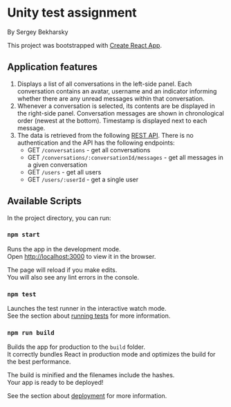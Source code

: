 # Unity test assignment

By Sergey Bekharsky

This project was bootstrapped with [Create React App](https://github.com/facebook/create-react-app).

## Application features

1. Displays a list of all conversations in the left-side panel. Each conversation contains an avatar, username and an indicator informing whether there are any unread messages within that conversation.
2. Whenever a conversation is selected, its contents are be displayed in the right-side panel. Conversation messages are shown in chronological order (newest at the bottom). Timestamp is displayed next to each message.
3. The data is retrieved from the following [REST API](http://ui-developer-backend.herokuapp.com/api). There is no authentication and the API has the following endpoints:
   - GET `/conversations` - get all conversations
   - GET `/conversations/:conversationId/messages` - get all messages in a given conversation
   - GET `/users` - get all users
   - GET `/users/:userId` - get a single user

## Available Scripts

In the project directory, you can run:

### `npm start`

Runs the app in the development mode.<br>
Open [http://localhost:3000](http://localhost:3000) to view it in the browser.

The page will reload if you make edits.<br>
You will also see any lint errors in the console.

### `npm test`

Launches the test runner in the interactive watch mode.<br>
See the section about [running tests](https://facebook.github.io/create-react-app/docs/running-tests) for more information.

### `npm run build`

Builds the app for production to the `build` folder.<br>
It correctly bundles React in production mode and optimizes the build for the best performance.

The build is minified and the filenames include the hashes.<br>
Your app is ready to be deployed!

See the section about [deployment](https://facebook.github.io/create-react-app/docs/deployment) for more information.
